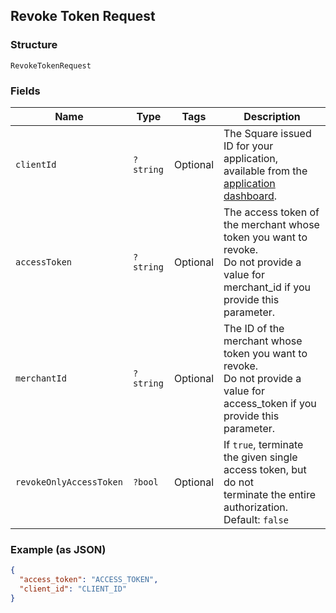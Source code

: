 ## Revoke Token Request

### Structure

`RevokeTokenRequest`

### Fields

| Name | Type | Tags | Description |
|  --- | --- | --- | --- |
| `clientId` | `?string` | Optional | The Square issued ID for your application, available from the<br>[application dashboard](https://connect.squareup.com/apps). |
| `accessToken` | `?string` | Optional | The access token of the merchant whose token you want to revoke.<br>Do not provide a value for merchant_id if you provide this parameter. |
| `merchantId` | `?string` | Optional | The ID of the merchant whose token you want to revoke.<br>Do not provide a value for access_token if you provide this parameter. |
| `revokeOnlyAccessToken` | `?bool` | Optional | If `true`, terminate the given single access token, but do not<br>terminate the entire authorization.<br>Default: `false` |

### Example (as JSON)

```json
{
  "access_token": "ACCESS_TOKEN",
  "client_id": "CLIENT_ID"
}
```

